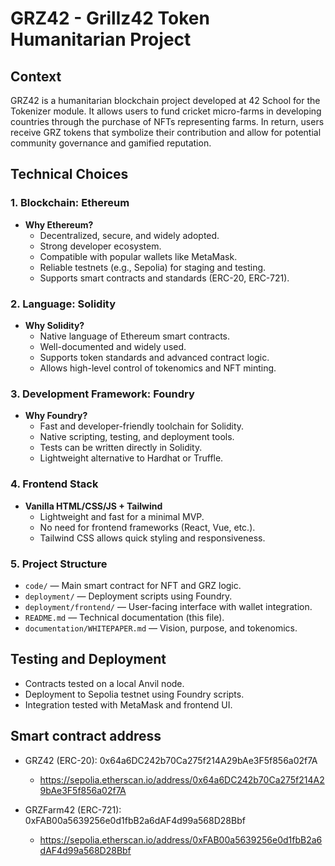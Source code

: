 # GRZ42 - Grillz42 Token Humanitarian Project

## Context

GRZ42 is a humanitarian blockchain project developed at 42 School for the Tokenizer module. It allows users to fund cricket micro-farms in developing countries through the purchase of NFTs representing farms. In return, users receive GRZ tokens that symbolize their contribution and allow for potential community governance and gamified reputation.

##  Technical Choices

### 1. Blockchain: Ethereum
- **Why Ethereum?**
    - Decentralized, secure, and widely adopted.
    - Strong developer ecosystem.
    - Compatible with popular wallets like MetaMask.
    - Reliable testnets (e.g., Sepolia) for staging and testing.
    - Supports smart contracts and standards (ERC-20, ERC-721).

### 2. Language: Solidity
- **Why Solidity?**
    - Native language of Ethereum smart contracts.
    - Well-documented and widely used.
    - Supports token standards and advanced contract logic.
    - Allows high-level control of tokenomics and NFT minting.

### 3. Development Framework: Foundry
- **Why Foundry?**
    - Fast and developer-friendly toolchain for Solidity.
    - Native scripting, testing, and deployment tools.
    - Tests can be written directly in Solidity.
    - Lightweight alternative to Hardhat or Truffle.

### 4. Frontend Stack
- **Vanilla HTML/CSS/JS + Tailwind**
    - Lightweight and fast for a minimal MVP.
    - No need for frontend frameworks (React, Vue, etc.).
    - Tailwind CSS allows quick styling and responsiveness.

### 5. Project Structure
- `code/` — Main smart contract for NFT and GRZ logic.
- `deployment/` — Deployment scripts using Foundry.
- `deployment/frontend/` — User-facing interface with wallet integration.
- `README.md` — Technical documentation (this file).
- `documentation/WHITEPAPER.md` — Vision, purpose, and tokenomics.

## Testing and Deployment

- Contracts tested on a local Anvil node.
- Deployment to Sepolia testnet using Foundry scripts.
- Integration tested with MetaMask and frontend UI.


## Smart contract address

- GRZ42 (ERC-20): 0x64a6DC242b70Ca275f214A29bAe3F5f856a02f7A
  - https://sepolia.etherscan.io/address/0x64a6DC242b70Ca275f214A29bAe3F5f856a02f7A

- GRZFarm42 (ERC-721): 0xFAB00a5639256e0d1fbB2a6dAF4d99a568D28Bbf
  - https://sepolia.etherscan.io/address/0xFAB00a5639256e0d1fbB2a6dAF4d99a568D28Bbf
